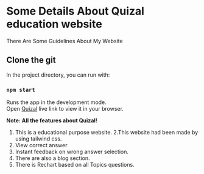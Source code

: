 # Some Details About Quizal education website

There Are Some Guidelines About My Website

## Clone the git

In the project directory, you can run with:

### `npm start`

Runs the app in the development mode.\
Open [Quizal](https://quizal-930.netlify.app/) live link to view it in your browser.

**Note: All the features about Quizal!**

1. This is a educational purpose website.
   2.This website had been made by using tailwind css.
2. View correct answer
3. Instant feedback on wrong answer selection.
4. There are also a blog section.
5. There is Rechart based on all Topics questions.

